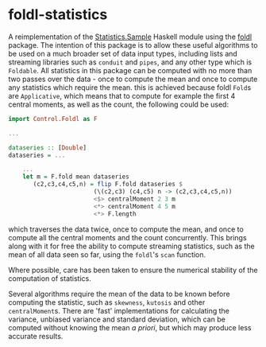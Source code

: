 # foldl-statistics
A reimplementation of the [Statistics.Sample](https://hackage.haskell.org/package/statistics/docs/Statistics-Sample.html)
Haskell module using the [foldl](https://www.stackage.org/lts-5.1/package/foldl) package.
The intention of this package is to allow these useful algorithms to be used on a much broader set of data input types,
including lists and streaming libraries such as `conduit` and `pipes`, and any other type which is `Foldable`.
All statistics in this package can be computed with no more than two passes over the data - once to compute the mean and once to compute 
any statistics which require the mean. this is achieved because foldl `Fold`s are `Applicative`, which means that to compute for example the first 4 central moments, as well as the count, the following could be used:

```haskell
import Control.Foldl as F

...

dataseries :: [Double]
dataseries = ...

    ...
    let m = F.fold mean dataseries
       (c2,c3,c4,c5,n) = flip F.fold dataseries $ 
                        (\(c2,c3) (c4,c5) n -> (c2,c3,c4,c5,n)) 
                        <$> centralMoment 2 3 m
                        <*> centralMoment 4 5 m
                        <*> F.length
```

which traverses the data twice, once to compute the mean, and once to compute all the central moments and the count concurrently. This brings along with it for free the ability to compute streaming statistics, such as the mean of all data seen so far, using the `foldl`'s `scan` function.

Where possible, care has been taken to ensure the numerical stability of the computation of statistics.

Several algorithms require the mean of the data to be known before computing the statistic, such as `skewness`, `kutosis` and other `centralMoment`s.
There are 'fast' implementations for calculating the variance, unbiased variance and standard deviation, which can be computed without knowing the mean
*a priori*, but which may produce less accurate results.

